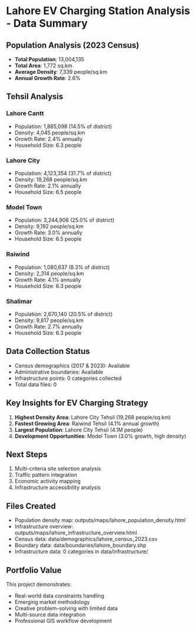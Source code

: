 # Lahore EV Charging Station Analysis - Data Summary

## Population Analysis (2023 Census)
- **Total Population**: 13,004,135
- **Total Area**: 1,772 sq.km
- **Average Density**: 7,339 people/sq.km
- **Annual Growth Rate**: 2.6%

## Tehsil Analysis

### Lahore Cantt
- Population: 1,885,098 (14.5% of district)
- Density: 4,045 people/sq.km
- Growth Rate: 2.4% annually
- Household Size: 6.3 people

### Lahore City
- Population: 4,123,354 (31.7% of district)
- Density: 19,268 people/sq.km
- Growth Rate: 2.1% annually
- Household Size: 6.5 people

### Model Town
- Population: 3,244,906 (25.0% of district)
- Density: 9,192 people/sq.km
- Growth Rate: 3.0% annually
- Household Size: 6.5 people

### Raiwind
- Population: 1,080,637 (8.3% of district)
- Density: 2,314 people/sq.km
- Growth Rate: 4.1% annually
- Household Size: 6.3 people

### Shalimar
- Population: 2,670,140 (20.5% of district)
- Density: 9,817 people/sq.km
- Growth Rate: 2.7% annually
- Household Size: 6.3 people

## Data Collection Status
- Census demographics (2017 & 2023): Available
- Administrative boundaries: Available
- Infrastructure points: 0 categories collected
- Total data files: 0

## Key Insights for EV Charging Strategy
1. **Highest Density Area**: Lahore City Tehsil (19,268 people/sq.km)
2. **Fastest Growing Area**: Raiwind Tehsil (4.1% annual growth)
3. **Largest Population**: Lahore City Tehsil (4.1M people)
4. **Development Opportunities**: Model Town (3.0% growth, high density)

## Next Steps
1. Multi-criteria site selection analysis
2. Traffic pattern integration
3. Economic activity mapping
4. Infrastructure accessibility analysis

## Files Created
- Population density map: outputs/maps/lahore_population_density.html
- Infrastructure overview: outputs/maps/lahore_infrastructure_overview.html
- Census data: data/demographics/lahore_census_2023.csv
- Boundary data: data/boundaries/lahore_boundary.shp
- Infrastructure data: 0 categories in data/infrastructure/

## Portfolio Value
This project demonstrates:
- Real-world data constraints handling
- Emerging market methodology
- Creative problem-solving with limited data
- Multi-source data integration
- Professional GIS workflow development
